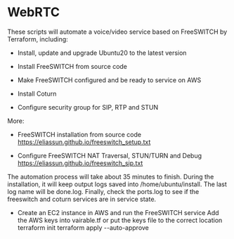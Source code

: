 # WebRTC
These scripts will automate a voice/video service based on FreeSWITCH by Terraform, including:

* Install, update and upgrade Ubuntu20 to the latest version

* Install FreeSWITCH from source code

* Make FreeSWITCH configured and be ready to service on AWS

* Install Coturn

* Configure security group for SIP, RTP and STUN

More:

* FreeSWITCH installation from source code
https://eliassun.github.io/freeswitch_setup.txt

* Configure FreeSWITCH NAT Traversal, STUN/TURN and Debug
https://eliassun.github.io/freeswitch_sip.txt

The automation process will take about 35 minutes to finish. During the installation, it will keep output logs 
saved into /home/ubuntu/install. The last log name will be done.log. Finally, check the ports.log to see if the 
freeswitch and coturn services are in service state.

* Create an EC2 instance in AWS and run the FreeSWITCH service
Add the AWS keys into vairable.tf or put the keys file to the correct location
terraform init
terraform apply --auto-approve
